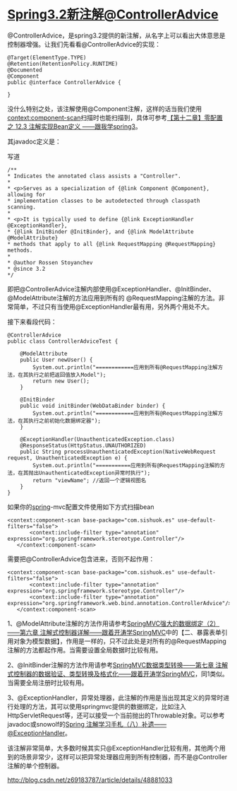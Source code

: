  

# [Spring3.2新注解@ControllerAdvice](http://blog.csdn.net/z69183787/article/details/48881033)

@ControllerAdvice，是spring3.2提供的新注解，从名字上可以看出大体意思是控制器增强。让我们先看看@ControllerAdvice的实现：

```
@Target(ElementType.TYPE)  
@Retention(RetentionPolicy.RUNTIME)  
@Documented  
@Component  
public @interface ControllerAdvice {  
  
}  
```

 没什么特别之处，该注解使用@Component注解，这样的话当我们使用<context:component-scan>扫描时也能扫描到，具体可参考[【第十二章】零配置 之 12.3 注解实现Bean定义 ——跟我学spring3](http://jinnianshilongnian.iteye.com/blog/1461055)。

 

其javadoc定义是：

写道

```
/**
* Indicates the annotated class assists a "Controller".
*
* <p>Serves as a specialization of {@link Component @Component}, allowing for
* implementation classes to be autodetected through classpath scanning.
*
* <p>It is typically used to define {@link ExceptionHandler @ExceptionHandler},
* {@link InitBinder @InitBinder}, and {@link ModelAttribute @ModelAttribute}
* methods that apply to all {@link RequestMapping @RequestMapping} methods.
*
* @author Rossen Stoyanchev
* @since 3.2
*/
```

即把@ControllerAdvice注解内部使用@ExceptionHandler、@InitBinder、@ModelAttribute注解的方法应用到所有的 @RequestMapping注解的方法。非常简单，不过只有当使用@ExceptionHandler最有用，另外两个用处不大。

 

 

接下来看段代码：

 

```
@ControllerAdvice  
public class ControllerAdviceTest {  
  
    @ModelAttribute  
    public User newUser() {  
        System.out.println("============应用到所有@RequestMapping注解方法，在其执行之前把返回值放入Model");  
        return new User();  
    }  
  
    @InitBinder  
    public void initBinder(WebDataBinder binder) {  
        System.out.println("============应用到所有@RequestMapping注解方法，在其执行之前初始化数据绑定器");  
    }  
  
    @ExceptionHandler(UnauthenticatedException.class)  
    @ResponseStatus(HttpStatus.UNAUTHORIZED)  
    public String processUnauthenticatedException(NativeWebRequest request, UnauthenticatedException e) {  
        System.out.println("===========应用到所有@RequestMapping注解的方法，在其抛出UnauthenticatedException异常时执行");  
        return "viewName"; //返回一个逻辑视图名  
    }  
}  
```

 

如果你的[spring](http://lib.csdn.net/base/javaee)-mvc配置文件使用如下方式扫描bean

```
<context:component-scan base-package="com.sishuok.es" use-default-filters="false">  
       <context:include-filter type="annotation" expression="org.springframework.stereotype.Controller"/>  
   </context:component-scan>  
```

 需要把@ControllerAdvice包含进来，否则不起作用：

```
<context:component-scan base-package="com.sishuok.es" use-default-filters="false">  
       <context:include-filter type="annotation" expression="org.springframework.stereotype.Controller"/>  
       <context:include-filter type="annotation" expression="org.springframework.web.bind.annotation.ControllerAdvice"/>  
   </context:component-scan>  
```

 

1、@ModelAttribute注解的方法作用请参考[SpringMVC强大的数据绑定（2）——第六章 注解式控制器详解——跟着开涛学SpringMVC](http://jinnianshilongnian.iteye.com/blog/1705701)中的【二、暴露表单引用对象为模型数据】，作用是一样的，只不过此处是对所有的@RequestMapping注解的方法都起作用。当需要设置全局数据时比较有用。

2、@InitBinder注解的方法作用请参考[SpringMVC数据类型转换——第七章 注解式控制器的数据验证、类型转换及格式化——跟着开涛学SpringMVC](http://jinnianshilongnian.iteye.com/blog/1723270)，同1类似。当需要全局注册时比较有用。

3、@ExceptionHandler，异常处理器，此注解的作用是当出现其定义的异常时进行处理的方法，其可以使用springmvc提供的数据绑定，比如注入HttpServletRequest等，还可以接受一个当前抛出的Throwable对象。可以参考javadoc或snowolf的[Spring 注解学习手札（八）补遗——@ExceptionHandler](http://snowolf.iteye.com/blog/1636050)。

 

该注解非常简单，大多数时候其实只@ExceptionHandler比较有用，其他两个用到的场景非常少，这样可以把异常处理器应用到所有控制器，而不是@Controller注解的单个控制器。





http://blog.csdn.net/z69183787/article/details/48881033